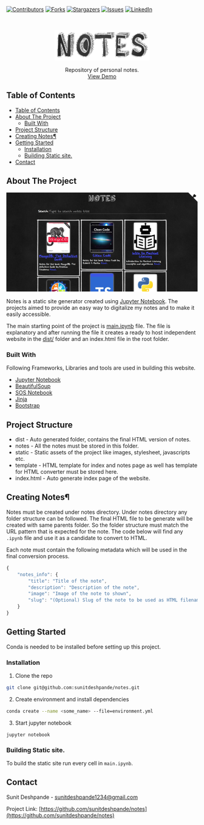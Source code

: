 [![Contributors][contributors-shield]][contributors-url]
[![Forks][forks-shield]][forks-url]
[![Stargazers][stars-shield]][stars-url]
[![Issues][issues-shield]][issues-url]
[![LinkedIn][linkedin-shield]][linkedin-url]


<br />
<p align="center">
    <a href="https://github.com/sunitdeshpande/notes">
    <img src="docs/images/logo.png" alt="Logo" width="250" height="80">
  </a>

  <p align="center">
    Repository of personal notes.
    <br />
    <a href="https://sunitdeshpande.github.io/notes/">View Demo</a>
  </p>
</p>



<!-- TABLE OF CONTENTS -->
## Table of Contents

- [Table of Contents](#table-of-contents)
- [About The Project](#about-the-project)
  - [Built With](#built-with)
- [Project Structure](#project-structure)
- [Creating Notes¶](#creating-notes%c2%b6)
- [Getting Started](#getting-started)
  - [Installation](#installation)
  - [Building Static site.](#building-static-site)
- [Contact](#contact)


<!-- ABOUT THE PROJECT -->
## About The Project

[![Product Name Screen Shot][product-screenshot]](https://sunitdeshpande.github.io/)


Notes is a static site generator created using [Jupyter Notebook](https://jupyter.org/). The projects aimed to provide an easy way to digitalize my notes and to make it easily accessible.

The main starting point of the project is [main.ipynb](make.ipynb) file. The file is explanatory and after running the file it creates a ready to host  independent website in the [dist/](dist) folder and an index.html file in the root folder.


### Built With

Following Frameworks, Libraries and tools are used in building this website.

* [Jupyter Notebook](https://jupyter.org/)
* [BeautifulSoup](https://www.crummy.com/software/BeautifulSoup/bs4/doc/)
* [SOS Notebook](https://vatlab.github.io/sos-docs/)
* [Jinja](https://jinja.palletsprojects.com/en/2.10.x/)
* [Bootstrap](https://getbootstrap.com/)



## Project Structure
- dist - Auto generated folder, contains the final HTML version of notes.
- notes - All the notes must be stored in this folder.
- static - Static assets of the project like images, stylesheet, javascripts etc.
- template - HTML template for index and notes page as well has template for HTML converter must be stored here.
- index.html - Auto generate index page of the website.


## Creating Notes¶

Notes must be created under notes directory. Under notes directory any folder structure can be followed. The final HTML file to be generate will be created with same parents folder. So the folder structure must match the URL pattern that is expected for the note. The code below will find any `.ipynb` file and use it as a candidate to convert to HTML.

Each note must contain the following metadata which will be used in the final conversion process.

```js
{
    "notes_info": {
        "title": "Title of the note",
        "description": "Description of the note",
        "image": "Image of the note to shown",
        "slug": "(Optional) Slug of the note to be used as HTML filename"
    }
}
```


<!-- GETTING STARTED -->
## Getting Started

Conda is needed to be installed before setting up this project.

### Installation

1. Clone the repo
```sh
git clone git@github.com:sunitdeshpande/notes.git
```
2. Create environment and install dependencies
```sh
conda create --name <some_name> --file=environment.yml
```
3. Start jupyter notebook
```JS
jupyter notebook
```

### Building Static site.

To build the static site run every cell in `main.ipynb`.

<!-- CONTACT -->
## Contact

Sunit Deshpande  - sunitdeshpande1234@gmail.com

Project Link: [https://github.com/sunitdeshpande/notes](https://github.com/sunitdeshpande/notes)


<!-- MARKDOWN LINKS & IMAGES -->
[contributors-shield]: https://img.shields.io/github/contributors/sunitdeshpande/sunitdeshpande.github.io.svg?style=flat-square
[contributors-url]: https://github.com/sunitdeshpande/notes/graphs/contributors
[forks-shield]: https://img.shields.io/github/forks/sunitdeshpande/sunitdeshpande.github.io.svg?style=flat-square
[forks-url]: https://github.com/sunitdeshpande/notes/network/members
[stars-shield]: https://img.shields.io/github/stars/sunitdeshpande/sunitdeshpande.github.io.svg?style=flat-square
[stars-url]: https://github.com/sunitdeshpande/notes/stargazers
[issues-shield]: https://img.shields.io/github/issues/sunitdeshpande/sunitdeshpande.github.io.svg?style=flat-square
[issues-url]: https://github.com/sunitdeshpande/notes/issues
[linkedin-shield]: https://img.shields.io/badge/-LinkedIn-black.svg?style=flat-square&logo=linkedin&colorB=555
[linkedin-url]: https://www.linkedin.com/in/sunitdeshpande/
[product-screenshot]: docs/images/screenshot_landing_page.png